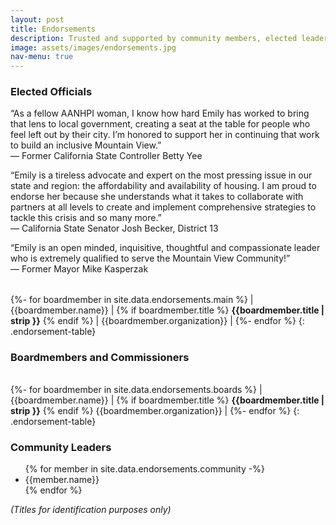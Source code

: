 ```yaml
---
layout: post
title: Endorsements
description: Trusted and supported by community members, elected leaders, and organizations
image: assets/images/endorsements.jpg
nav-menu: true
---  
```

### Elected Officials

“As a fellow AANHPI woman, I know how hard Emily has worked to bring that lens to local government, creating a seat at the table for people who feel left out by their city. I’m honored to support her in continuing that work to build an inclusive Mountain View.”  
&mdash; Former California State Controller Betty Yee  
  
“Emily is a tireless advocate and expert on the most pressing issue in our state and region: the affordability and availability of housing. I am proud to endorse her because she understands what it takes to collaborate with partners at all levels to create and implement comprehensive strategies to tackle this crisis and so many more.”  
&mdash; California State Senator Josh Becker, District 13  
  
“Emily is an open minded, inquisitive, thoughtful and compassionate leader who is extremely qualified to serve the Mountain View Community!”  
&mdash; Former Mayor Mike Kasperzak
  
|      |      |      |
| ---: | :--- | ---: |
{%- for boardmember in site.data.endorsements.main %}
| {{boardmember.name}} | {% if boardmember.title %} **{{boardmember.title | strip }}** {% endif %} | {{boardmember.organization}} |
{%- endfor %}
{: .endorsement-table}

### Boardmembers and Commissioners

|      |      |
| ---: | :--- |
{%- for boardmember in site.data.endorsements.boards %}
| {{boardmember.name}} | {% if boardmember.title %} **{{boardmember.title | strip }}** {% endif %} {{boardmember.organization}} |
{%- endfor %}
{: .endorsement-table}

### Community Leaders

<ul class="endorsement-cloud">
{% for member in site.data.endorsements.community -%}
<li> {{member.name}} </li>
{% endfor %}
</ul>


*(Titles for identification purposes only)*